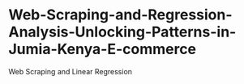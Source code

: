 # Web-Scraping-and-Regression-Analysis-Unlocking-Patterns-in-Jumia-Kenya-E-commerce
Web Scraping and Linear Regression
